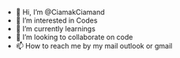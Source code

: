 - 👋 Hi, I’m @CiamakCiamand
- 👀 I’m interested in Codes
- 🌱 I’m currently learnings
- 💞️ I’m looking to collaborate on code
- 📫 How to reach me by my mail outlook or gmail                                                                                                         

<!---
CiamakCiamand/CiamakCiamand is a ✨ special ✨ repository because its `README.md` (this file) appears on your GitHub profile.
You can click the Preview link to take a look at your changes.
--->
